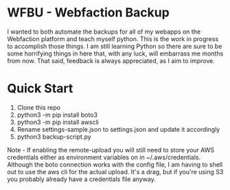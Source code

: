 # WFBU - Webfaction Backup

I wanted to both automate the backups for all of my webapps on the Webfaction platform and teach myself python.  This is the work in progress to accomplish those things.  I am still learning Python so there are sure to be some horrifying things in here that, with any luck, will embarrass me months from now.  That said, feedback is always appreciated, as I aim to improve.

# Quick Start

1. Clone this repo
2. python3 -m pip install boto3
3. python3 -m pip install awscli
2. Rename settings-sample.json to settings.json and update it accordingly
3. python3 backup-script.py

 Note - If enabling the remote-upload you will still need to store your AWS credentials either as environment variables on in ~/.aws/credentials.  Although the boto connection works with the config file, I am having to shell out to use the aws cli for the actual upload.  It's a drag, but if you're using S3 you probably already have a credentials file anyway.


